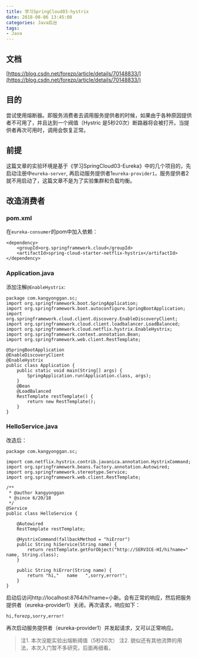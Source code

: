 ```yaml
---
title: 学习SpringCloud03-hystrix
date: 2018-08-06 13:45:08
categories: Java后台
tags:
- Java
---
```




## 文档
[https://blog.csdn.net/forezp/article/details/70148833/](https://blog.csdn.net/forezp/article/details/70148833/)

## 目的
尝试使用熔断器。即服务消费者去调用服务提供者的时候，如果由于各种原因提供者不可用了，并且达到一个阀值（Hystric 是5秒20次）断路器将会被打开。当提供者再次可用时，调用会恢复正常。

## 前提
这篇文章的实验环境是基于《学习SpringCloud03-Eureka》中的几个项目的，先启动注册中`eureka-server`, 再启动服务提供者1`eureka-provider1`，服务提供者2就不用启动了，这篇文章不是为了实验集群和负载均衡。

## 改造消费者
### pom.xml
在`eureka-consumer`的pom中加入依赖：  
```
<dependency>
    <groupId>org.springframework.cloud</groupId>
    <artifactId>spring-cloud-starter-netflix-hystrix</artifactId>
</dependency>
```

<!-- more -->

### Application.java
添加注解`@EnableHystrix`:  
```
package com.kangyonggan.sc;
import org.springframework.boot.SpringApplication;
import org.springframework.boot.autoconfigure.SpringBootApplication;
import org.springframework.cloud.client.discovery.EnableDiscoveryClient;
import org.springframework.cloud.client.loadbalancer.LoadBalanced;
import org.springframework.cloud.netflix.hystrix.EnableHystrix;
import org.springframework.context.annotation.Bean;
import org.springframework.web.client.RestTemplate;

@SpringBootApplication
@EnableDiscoveryClient
@EnableHystrix
public class Application {
	public static void main(String[] args) {
		SpringApplication.run(Application.class, args);
	}
	@Bean
	@LoadBalanced
	RestTemplate restTemplate() {
		return new RestTemplate();
	}
}
```

### HelloService.java
改造后：  
```
package com.kangyonggan.sc;

import com.netflix.hystrix.contrib.javanica.annotation.HystrixCommand;
import org.springframework.beans.factory.annotation.Autowired;
import org.springframework.stereotype.Service;
import org.springframework.web.client.RestTemplate;

/**
 * @author kangyonggan
 * @since 6/20/18
 */
@Service
public class HelloService {

    @Autowired
    RestTemplate restTemplate;

    @HystrixCommand(fallbackMethod = "hiError")
    public String hiService(String name) {
        return restTemplate.getForObject("http://SERVICE-HI/hi?name="   name, String.class);
    }

    public String hiError(String name) {
        return "hi,"   name   ",sorry,error!";
    }
}
```

启动后访问http://localhost:8764/hi?name=小新。会有正常的响应，然后把服务提供者（eureka-provider1）关闭，再次请求，响应如下：

```
hi,forezp,sorry,error!
```

再次启动服务提供者（eureka-provider1）并发起请求，又可以正常响应。

> 注1. 本次没能实验出熔断阈值（5秒20次）
> 注2. 貌似还有其他流弊的用法，本次入门暂不多研究，后面再细看。
